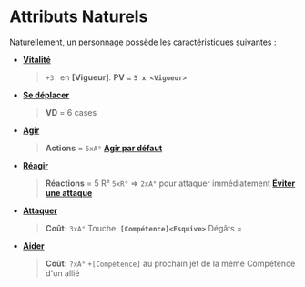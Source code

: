 # Attributs Naturels

Naturellement, un personnage possède les caractéristiques suivantes :
* **[Vitalité](https://trello.com/c/MA4KblaG)**
    > `+3 ` en **[Vigueur]**.
    > **PV = `5 x <Vigueur>`**
* **[Se déplacer](https://trello.com/c/Lde8ahaS)**
   > **VD** = 6 cases
* **[Agir](https://trello.com/c/ssmJtb4d)**
    >**Actions** = `5xA°`
    **[Agir par défaut](https://trello.com/c/Jk3jnogk)**
* **[Réagir](https://trello.com/c/ZWO9M2ej)**
    > **Réactions** = 5 R°
    > `5xR°` => `2xA°` pour attaquer immédiatement
    **[Éviter une attaque](https://trello.com/c/OUGIeI4Y/)**
* **[Attaquer](https://trello.com/c/WjgJTQTG)**
    > **Coût:** `3xA°`
    > Touche: **`[Compétence]<Esquive>`**
    > Dégâts = <Arme>
* **[Aider](https://trello.com/c/tS7cKFJd)**
    > **Coût:** `?xA°`
    > `+[Compétence]` au prochain jet de la même Compétence d'un allié
